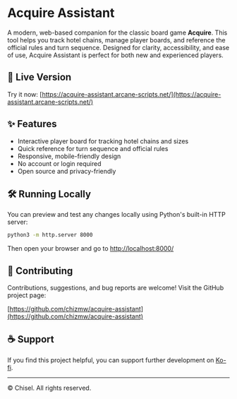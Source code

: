 # Acquire Assistant

A modern, web-based companion for the classic board game **Acquire**. This tool
helps you track hotel chains, manage player boards, and reference the official
rules and turn sequence. Designed for clarity, accessibility, and ease of use,
Acquire Assistant is perfect for both new and experienced players.

## 🚀 Live Version

Try it now:
[https://acquire-assistant.arcane-scripts.net/](https://acquire-assistant.arcane-scripts.net/)

## ✨ Features

- Interactive player board for tracking hotel chains and sizes
- Quick reference for turn sequence and official rules
- Responsive, mobile-friendly design
- No account or login required
- Open source and privacy-friendly

## 🛠️ Running Locally

You can preview and test any changes locally using Python's built-in HTTP
server:

```sh
python3 -m http.server 8000
```

Then open your browser and go to [http://localhost:8000/](http://localhost:8000/)

## 🤝 Contributing

Contributions, suggestions, and bug reports are welcome! Visit the GitHub
project page:

[https://github.com/chizmw/acquire-assistant](https://github.com/chizmw/acquire-assistant)

## ☕ Support

If you find this project helpful, you can support further development on
[Ko-fi](https://ko-fi.com/chizmw).

---

© Chisel. All rights reserved.
